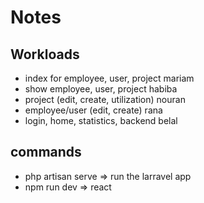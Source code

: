 # Notes

## Workloads

- index for employee, user, project        mariam
- show employee, user, project             habiba
- project (edit, create, utilization)      nouran
- employee/user (edit, create)             rana
- login, home, statistics, backend         belal

## commands
- php artisan serve => run the larravel app
- npm run dev => react



